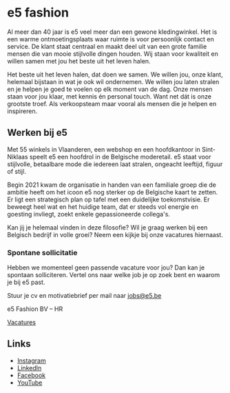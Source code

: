 # e5 fashion

Al meer dan 40 jaar is e5 veel meer dan een gewone kledingwinkel. Het is een warme ontmoetingsplaats waar ruimte is voor persoonlijk contact en service. De klant staat centraal en maakt deel uit van een grote familie mensen die van mooie stijlvolle dingen houden. Wij staan voor kwaliteit en willen samen met jou het beste uit het leven halen.

Het beste uit het leven halen, dat doen we samen. We willen jou, onze klant, helemaal bijstaan in wat je ook wil ondernemen. We willen jou laten stralen en je helpen je goed te voelen op elk moment van de dag. Onze mensen staan voor jou klaar, met kennis én personal touch. Want net dát is onze grootste troef. Als verkoopsteam maar vooral als mensen die je helpen en inspireren. 

## Werken bij e5

Met 55 winkels in Vlaanderen, een webshop en een hoofdkantoor in Sint-Niklaas speelt e5 een hoofdrol in de Belgische moderetail. e5 staat voor stijlvolle, betaalbare mode die iedereen laat stralen, ongeacht leeftijd, figuur of stijl.

Begin 2021 kwam de organisatie in handen van een familiale groep die de ambitie heeft om het icoon e5 nog sterker op de Belgische kaart te zetten. Er ligt een strategisch plan op tafel met een duidelijke toekomstvisie. Er beweegt heel wat en het huidige team, dat er steeds vol energie en goesting invliegt, zoekt enkele gepassioneerde collega's.

Kan jij je helemaal vinden in deze filosofie? Wil je graag werken bij een Belgisch bedrijf in volle groei? Neem een kijkje bij onze vacatures hiernaast.

### Spontane sollicitatie

Hebben we momenteel geen passende vacature voor jou? Dan kan je spontaan solliciteren. Vertel ons naar welke job je op zoek bent en waarom je bij e5 past.

Stuur je cv en motivatiebrief per mail naar jobs@e5.be

e5 Fashion BV – HR

 [Vacatures](https://werkenbije5.be/)


## Links

* [Instagram](https://www.instagram.com/e5mode/)
* [LinkedIn](https://www.linkedin.com/company/e5-mode-nv/)
* [Facebook](https://www.facebook.com/e5mystyle)
* [YouTube](https://www.youtube.com/user/e5modenv)
